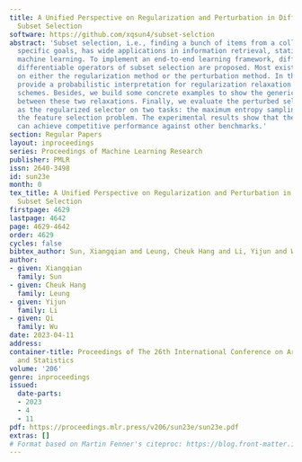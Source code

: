 ```yaml
---
title: A Unified Perspective on Regularization and Perturbation in Differentiable
  Subset Selection
software: https://github.com/xqsun4/subset-selction
abstract: 'Subset selection, i.e., finding a bunch of items from a collection to achieve
  specific goals, has wide applications in information retrieval, statistics, and
  machine learning. To implement an end-to-end learning framework, different relaxed
  differentiable operators of subset selection are proposed. Most existing work relies
  on either the regularization method or the perturbation method. In this work, we
  provide a probabilistic interpretation for regularization relaxation and unify two
  schemes. Besides, we build some concrete examples to show the generic connection
  between these two relaxations. Finally, we evaluate the perturbed selector as well
  as the regularized selector on two tasks: the maximum entropy sampling problem and
  the feature selection problem. The experimental results show that these two methods
  can achieve competitive performance against other benchmarks.'
section: Regular Papers
layout: inproceedings
series: Proceedings of Machine Learning Research
publisher: PMLR
issn: 2640-3498
id: sun23e
month: 0
tex_title: A Unified Perspective on Regularization and Perturbation in Differentiable
  Subset Selection
firstpage: 4629
lastpage: 4642
page: 4629-4642
order: 4629
cycles: false
bibtex_author: Sun, Xiangqian and Leung, Cheuk Hang and Li, Yijun and Wu, Qi
author:
- given: Xiangqian
  family: Sun
- given: Cheuk Hang
  family: Leung
- given: Yijun
  family: Li
- given: Qi
  family: Wu
date: 2023-04-11
address:
container-title: Proceedings of The 26th International Conference on Artificial Intelligence
  and Statistics
volume: '206'
genre: inproceedings
issued:
  date-parts:
  - 2023
  - 4
  - 11
pdf: https://proceedings.mlr.press/v206/sun23e/sun23e.pdf
extras: []
# Format based on Martin Fenner's citeproc: https://blog.front-matter.io/posts/citeproc-yaml-for-bibliographies/
---
```

